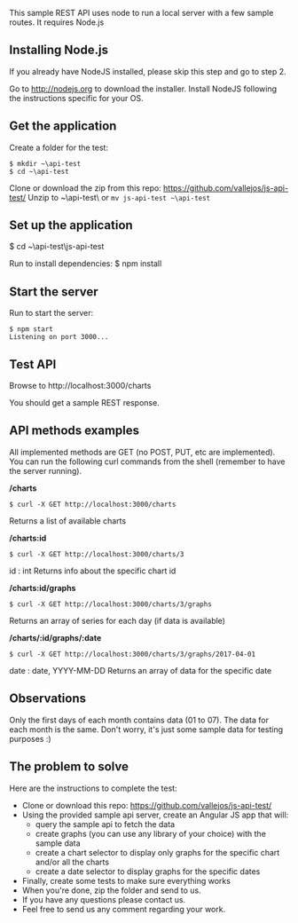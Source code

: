 This sample REST API uses node to run a local server with a few sample routes. It requires Node.js


## Installing Node.js

If you already have NodeJS installed, please skip this step and go to step 2.

Go to http://nodejs.org to download the installer. Install NodeJS following the instructions specific for your OS.


## Get the application

Create a folder for the test:
```
$ mkdir ~\api-test
$ cd ~\api-test
```

Clone or download the zip from this repo: https://github.com/vallejos/js-api-test/
Unzip to ~\api-test\ or `mv js-api-test ~\api-test`


## Set up the application
$ cd ~\api-test\js-api-test

Run to install dependencies:
$ npm install


## Start the server

Run to start the server:
```
$ npm start
Listening on port 3000...
```

## Test API

Browse to http://localhost:3000/charts

You should get a sample REST response.


## API methods examples

All implemented methods are GET (no POST, PUT, etc are implemented). You can run the following curl commands from the shell (remember to have the server running).

**/charts**
```
$ curl -X GET http://localhost:3000/charts
```
Returns a list of available charts

**/charts:id**
```
$ curl -X GET http://localhost:3000/charts/3
```
id : int
Returns info about the specific chart id

**/charts:id/graphs**
```
$ curl -X GET http://localhost:3000/charts/3/graphs
```
Returns an array of series for each day (if data is available)

**/charts/:id/graphs/:date**
```
$ curl -X GET http://localhost:3000/charts/3/graphs/2017-04-01
```
date :  date, YYYY-MM-DD
Returns an array of data for the specific date


## Observations

Only the first days of each month contains data (01 to 07). The data for each month is the same. Don't worry, it's just some sample data for testing purposes :)


## The problem to solve

Here are the instructions to complete the test:

- Clone or download this repo: https://github.com/vallejos/js-api-test/
- Using the provided sample api server, create an Angular JS app that will:
  - query the sample api to fetch the data
  - create graphs (you can use any library of your choice) with the sample data
  - create a chart selector to display only graphs for the specific chart and/or all the charts
  - create a date selector to display graphs for the specific dates
- Finally, create some tests to make sure everything works
- When you're done, zip the folder and send to us.
- If you have any questions please contact us.
- Feel free to send us any comment regarding your work.
